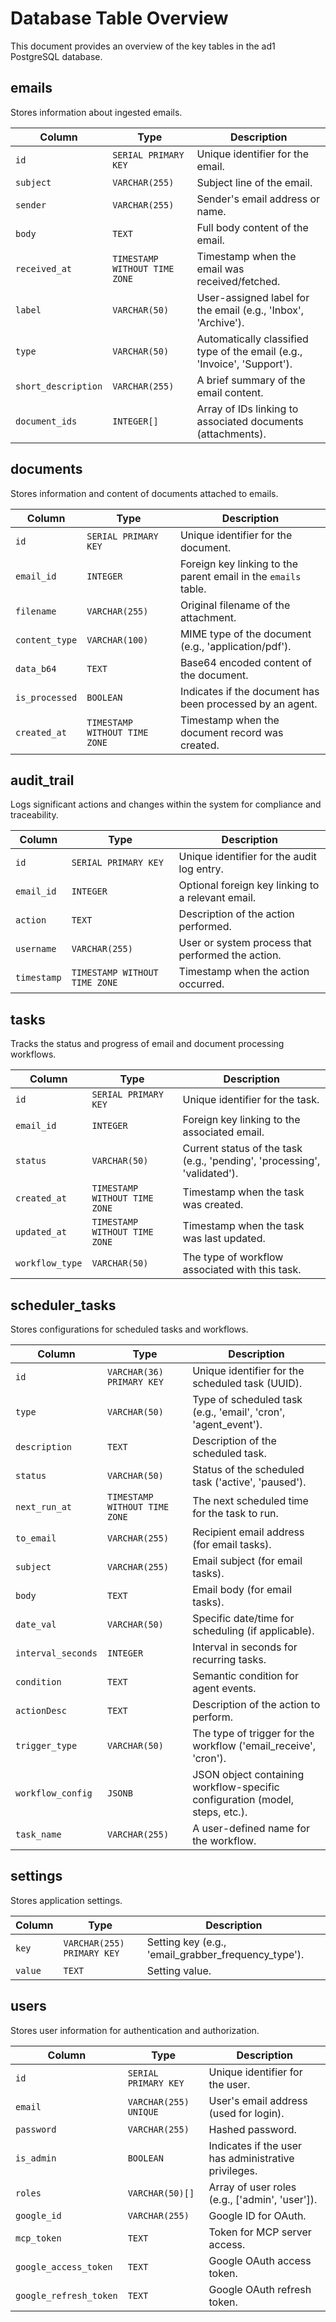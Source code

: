 # Database Table Overview

This document provides an overview of the key tables in the ad1 PostgreSQL database.

## emails

Stores information about ingested emails.

| Column            | Type                        | Description                                    |
|-------------------|-----------------------------|------------------------------------------------|
| `id`              | `SERIAL PRIMARY KEY`        | Unique identifier for the email.               |
| `subject`         | `VARCHAR(255)`              | Subject line of the email.                     |
| `sender`          | `VARCHAR(255)`              | Sender's email address or name.                |
| `body`            | `TEXT`                      | Full body content of the email.                |
| `received_at`     | `TIMESTAMP WITHOUT TIME ZONE` | Timestamp when the email was received/fetched. |
| `label`           | `VARCHAR(50)`               | User-assigned label for the email (e.g., 'Inbox', 'Archive'). |
| `type`            | `VARCHAR(50)`               | Automatically classified type of the email (e.g., 'Invoice', 'Support'). |
| `short_description`| `VARCHAR(255)`              | A brief summary of the email content.          |
| `document_ids`    | `INTEGER[]`                 | Array of IDs linking to associated documents (attachments). |

## documents

Stores information and content of documents attached to emails.

| Column         | Type                        | Description                                    |
|----------------|-----------------------------|------------------------------------------------|
| `id`           | `SERIAL PRIMARY KEY`        | Unique identifier for the document.            |
| `email_id`     | `INTEGER`                   | Foreign key linking to the parent email in the `emails` table. |
| `filename`     | `VARCHAR(255)`              | Original filename of the attachment.           |
| `content_type` | `VARCHAR(100)`              | MIME type of the document (e.g., 'application/pdf'). |
| `data_b64`     | `TEXT`                      | Base64 encoded content of the document.        |
| `is_processed` | `BOOLEAN`                   | Indicates if the document has been processed by an agent. |
| `created_at`   | `TIMESTAMP WITHOUT TIME ZONE` | Timestamp when the document record was created. |

## audit_trail

Logs significant actions and changes within the system for compliance and traceability.

| Column    | Type                        | Description                                    |
|-----------|-----------------------------|------------------------------------------------|
| `id`      | `SERIAL PRIMARY KEY`        | Unique identifier for the audit log entry.     |
| `email_id`| `INTEGER`                   | Optional foreign key linking to a relevant email. |
| `action`  | `TEXT`                      | Description of the action performed.           |
| `username`| `VARCHAR(255)`              | User or system process that performed the action. |
| `timestamp`| `TIMESTAMP WITHOUT TIME ZONE` | Timestamp when the action occurred.            |

## tasks

Tracks the status and progress of email and document processing workflows.

| Column        | Type                        | Description                                    |
|---------------|-----------------------------|------------------------------------------------|
| `id`          | `SERIAL PRIMARY KEY`        | Unique identifier for the task.                |
| `email_id`    | `INTEGER`                   | Foreign key linking to the associated email.   |
| `status`      | `VARCHAR(50)`               | Current status of the task (e.g., 'pending', 'processing', 'validated'). |
| `created_at`  | `TIMESTAMP WITHOUT TIME ZONE` | Timestamp when the task was created.           |
| `updated_at`  | `TIMESTAMP WITHOUT TIME ZONE` | Timestamp when the task was last updated.      |
| `workflow_type`| `VARCHAR(50)`               | The type of workflow associated with this task. |

## scheduler_tasks

Stores configurations for scheduled tasks and workflows.

| Column          | Type                        | Description                                    |
|-----------------|-----------------------------|------------------------------------------------|
| `id`            | `VARCHAR(36) PRIMARY KEY`   | Unique identifier for the scheduled task (UUID). |
| `type`          | `VARCHAR(50)`               | Type of scheduled task (e.g., 'email', 'cron', 'agent_event'). |
| `description`   | `TEXT`                      | Description of the scheduled task.             |
| `status`        | `VARCHAR(50)`               | Status of the scheduled task ('active', 'paused'). |
| `next_run_at`       | `TIMESTAMP WITHOUT TIME ZONE` | The next scheduled time for the task to run.   |
| `to_email`      | `VARCHAR(255)`              | Recipient email address (for email tasks).     |
| `subject`       | `VARCHAR(255)`              | Email subject (for email tasks).               |
| `body`          | `TEXT`                      | Email body (for email tasks).                  |
| `date_val`      | `VARCHAR(50)`               | Specific date/time for scheduling (if applicable). |
| `interval_seconds`| `INTEGER`                   | Interval in seconds for recurring tasks.       |
| `condition`     | `TEXT`                      | Semantic condition for agent events.           |
| `actionDesc`    | `TEXT`                      | Description of the action to perform.          |
| `trigger_type`  | `VARCHAR(50)`               | The type of trigger for the workflow ('email_receive', 'cron'). |
| `workflow_config`| `JSONB`                     | JSON object containing workflow-specific configuration (model, steps, etc.). ||
| `task_name` | `VARCHAR(255)`              | A user-defined name for the workflow.          |

## settings

Stores application settings.

| Column | Type           | Description                                    |
|--------|----------------|------------------------------------------------|
| `key`  | `VARCHAR(255) PRIMARY KEY` | Setting key (e.g., 'email_grabber_frequency_type'). |
| `value`| `TEXT`         | Setting value.                                 |

## users

Stores user information for authentication and authorization.

| Column               | Type                        | Description                                    |
|----------------------|-----------------------------|------------------------------------------------|
| `id`                 | `SERIAL PRIMARY KEY`        | Unique identifier for the user.                |
| `email`              | `VARCHAR(255) UNIQUE`       | User's email address (used for login).         |
| `password`           | `VARCHAR(255)`              | Hashed password.                               |
| `is_admin`           | `BOOLEAN`                   | Indicates if the user has administrative privileges. |
| `roles`              | `VARCHAR(50)[]`             | Array of user roles (e.g., ['admin', 'user']). |
| `google_id`          | `VARCHAR(255)`              | Google ID for OAuth.                           |
| `mcp_token`          | `TEXT`                      | Token for MCP server access.                   |
| `google_access_token`| `TEXT`                      | Google OAuth access token.                     |
| `google_refresh_token`| `TEXT`                      | Google OAuth refresh token.                    |
